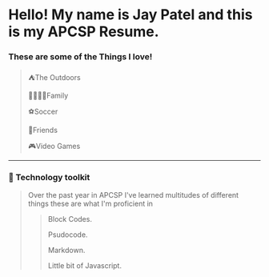 # Hello! My name is Jay Patel and this is my APCSP Resume.

### These are some of the Things I love!

>⛺The Outdoors
>
> 👨‍👩‍👧‍👦Family
>
> ⚽Soccer
>
>🙍Friends
>
> 🎮Video Games 

_____________________________________________________

### 🔨 Technology toolkit

> Over the past year in APCSP I've learned multitudes of different things these are what I'm proficient in
>
>> Block Codes.
>> 
>> Psudocode.
>> 
>> Markdown.
>> 
>> Little bit of Javascript.
